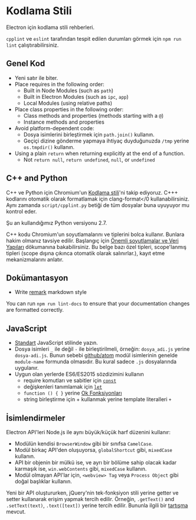 # Kodlama Stili

Electron için kodlama stili rehberleri.

`cpplint` ve `eslint` tarafından tespit edilen durumları görmek için `npm run lint` çalıştırabilirsiniz.

## Genel Kod

* Yeni satır ile biter.
* Place requires in the following order: 
  * Built in Node Modules (such as `path`)
  * Built in Electron Modules (such as `ipc`, `app`)
  * Local Modules (using relative paths)
* Place class properties in the following order: 
  * Class methods and properties (methods starting with a `@`)
  * Instance methods and properties
* Avoid platform-dependent code: 
  * Dosya isimlerini birleştirmek için `path.join()` kullanın.
  * Geçiçi dizine gönderme yapmaya ihtiyaç duyduğunuzda `/tmp` yerine `os.tmpdir()` kullanın.
* Using a plain `return` when returning explicitly at the end of a function. 
  * Not `return null`, `return undefined`, `null`, or `undefined`

## C++ and Python

C++ ve Python için Chromium'un [Kodlama stili](https://www.chromium.org/developers/coding-style)'ni takip ediyoruz. C+++ kodlarını otomatik olarak formatlamak için clang-format</0 kullanabilirsiniz. Aynı zamanda `script/cpplint.py` betiği de tüm dosyalar buna uyuyuyor mu kontrol eder.</p> 

Şu an kullandığımız Python versiyonu 2.7.

C++ kodu Chromium'un soyutlamalarını ve tiplerini bolca kullanır. Bunlara hakim olmanız tavsiye edilir. Başlangıç için [Önemli soyutlamalar ve Veri Yapıları](https://www.chromium.org/developers/coding-style/important-abstractions-and-data-structures) dökumanına bakabilirsiniz. Bu belge bazı özel tipleri, scope'lanmış tipleri (scope dışına çıkınca otomatik olarak salınırlar.), kayıt etme mekanizmalarını anlatır.

## Dokümantasyon

* Write [remark](https://github.com/remarkjs/remark) markdown style

You can run `npm run lint-docs` to ensure that your documentation changes are formatted correctly.

## JavaScript

* [Standart](https://npm.im/standard) JavaScript stilinde yazın.
* Dosya isimleri `_` ile değil `-` ile birleştirilmeli, örneğin: `dosya_adi.js` yerine `dosya-adi.js`. Bunun sebebi [github/atom](https://github.com/github/atom) modül isimlerinin genelde `module-name` formunda olmasıdır. Bu kural sadece `.js` dosyalarında uygulanır.
* Uygun olan yerlerde ES6/ES2015 sözdizimini kullanın 
  * require komutları ve sabitler için [`const`](https://developer.mozilla.org/en-US/docs/Web/JavaScript/Reference/Statements/const)
  * değişkenleri tanımlamak için [`let`](https://developer.mozilla.org/en-US/docs/Web/JavaScript/Reference/Statements/let)
  * `function () { }` yerine [Ok Fonksiyonları](https://developer.mozilla.org/en-US/docs/Web/JavaScript/Reference/Functions/Arrow_functions)
  * string birleştirme için + kullanmak yerine template literalleri `+`

## İsimlendirmeler

Electron API'leri Node.js ile aynı büyük/küçük harf düzenini kullanır:

* Modülün kendisi `BrowserWindow` gibi bir sınıfsa `CamelCase`.
* Modül birkaç API'den oluşuyorsa, `globalShortcut` gibi, `mixedCase` kullanın.
* API bir objenin bir mülkü ise, ve ayrı bir bölüme sahip olacak kadar karmaşık ise, `win.webContents` gibi, `mixedCase` kullanın.
* Modül olmayan API'lar için, `<webview> Tag` veya `Process Object` gibi doğal başlıklar kullanın.

Yeni bir API oluştururken, jQuery'nin tek-fonksiyon stili yerine getter ve setter kullanarak erişim yapmak tercih edilir. Örneğin, `.getText()` and `.setText(text)`, `.text([text])` yerine tercih edilir. Bununla ilgili bir [tartışma](https://github.com/electron/electron/issues/46) mevcut.